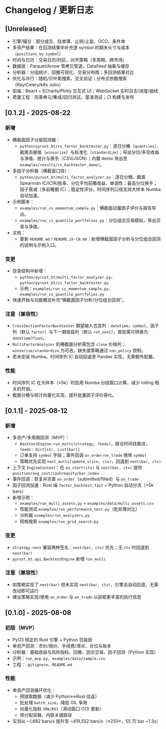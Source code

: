# Changelog / 更新日志

## [Unreleased]
- 引擎/撮合：部分成交、挂单簿、止损/止盈、OCO、条件单
- 多资产结果：在回测结果中补充逐 symbol 的期末头寸与成本（`positions_by_symbol`）
- 时间与日历：交易日历/时区，对齐策略（多周期、跨市场）
- 数据层：Parquet/Arrow 零拷贝管道，DataFeed 抽象与缓存
- 分析器：分组统计、回撤可视化、交易分布图；多回测结果对比
- 优化与并行：随机/贝叶斯搜索、交叉验证；分布式参数搜索（Ray/Celery/k8s Jobs）
- 前端：React + ECharts/Plotly 交互式 UI；WebSocket 实时日志/进度/曲线
- 质量工程：完善单元/集成/回归测试，基准测试；CI 构建与发布

## [0.1.2] - 2025-08-22
### 新增
- 横截面因子分层回测器：
  - `python/pyrust_bt/cs_factor_backtester.py`：逐日分桶（`quantiles`）、截面去极值（`winsorize`）与标准化（`standardize`）；导出分位/多空收益与净值、统计与换手（CSV/JSON）；内置 demo 导出至 `examples/results/cs_backtester_demo/`。
- 多因子分析器（横截面口径）：
  - `python/pyrust_bt/multi_factor_analyzer.py`：逐日分桶、截面 Spearman IC/ICIR/胜率、分位平均前瞻收益、单调性；最高分位换手；因子衰减（多前瞻期 IC）；稳定性评分。时间序列口径支持大样本 Numba 自动加速。
- 示例脚本：
  - `examples/run_cs_momentum_sample.py`：横截面动量因子评价与报告导出。
  - `examples/run_cs_quantile_portfolios.py`：分位组合交易模拟，导出交易与净值。
- 文档：
  - 更新 `README.md` / `README.zh-CN.md`：新增横截面因子分析与分位组合回测的说明与示例入口。

### 变更
- 目录结构中新增：
  - `python/pyrust_bt/multi_factor_analyzer.py`、`python/pyrust_bt/cs_factor_backtester.py`
  - 示例：`examples/run_cs_momentum_sample.py`、`examples/run_cs_quantile_portfolios.py`
- 快速开始与功能概览补充“横截面因子分析/分位组合回测”。

### 注意（兼容性）
- `CrossSectionFactorBacktester` 期望输入包含列：`datetime`、`symbol`、因子列（默认 `factor`）与下一期收益列（默认 `ret_next`），类型需可转换为 `datetime`/`float`。
- `MultiFactorAnalyzer` 的横截面分析需包含 `close` 价格列；`winsorize/standardize` 为可选，缺失值策略通过 `nan_policy` 控制。
- 若未安装 Numba，时间序列 IC 自动回退至 Pandas 实现，无需额外配置。

### 性能
- 时间序列 IC 在大样本（≥5k）时启用 Numba 分段窗口计算，减少 rolling 相关的开销。
- 截面分桶与统计向量化实现，提升批量因子评价吞吐。

## [0.1.1] - 2025-08-12
### 新增
- 多资产/多周期回测（MVP）：
  - `BacktestEngine.run_multi(strategy, feeds)`，联合时间线推进，`feeds: Dict[str, List[bar]]`
  - 订单支持 `symbol` 字段；事件回调 `on_order/on_trade` 携带 `symbol`
  - 策略优先实现 `next_multi(update_slice, ctx)`，回退到 `next(bar, ctx)`
- 上下文 `EngineContext`：在 `on_start(ctx)` 与 `next(bar, ctx)` 提供 `position/avg_cost/cash/equity/bar_index`
- 事件回调：恢复并完善 `on_order`（submitted/filled）与 `on_trade`
- 因子回测加速：Rust 端 `factor_backtest_fast` + Python 自动分流（>5k bars）
- 新增示例：
  - `examples/run_multi_assets.py` + `examples/data/multi_assets.csv`
  - 性能测试 `examples/run_performance_test.py`（批处理对比）
  - 分析器 `examples/run_analyzers.py`
  - 网格搜索 `examples/run_grid_search.py`

### 变更
- `Strategy.next` 兼容两种签名：`next(bar, ctx)` 优先；无 `ctx` 时回退到 `next(bar)`
- `pyrust_bt.api.BacktestEngine` 新增 `run_multi`

### 注意（兼容性）
- 如策略实现了 `next(bar)` 但未实现 `next(bar, ctx)`，引擎会自动回退，无需改动即可运行
- 建议策略实现/使用 `on_order` 与 `on_trade` 以获取更丰富的执行信息


## [0.1.0] - 2025-08-08

### 初版（MVP）
- PyO3 绑定的 Rust 引擎 + Python 包装层
- 单资产回测：市价/限价、手续费/滑点、仓位与账本
- 分析器：基础收益与风险指标、回撤、回合交易、因子回测（Python 实现）
- 示例：`run_mvp.py`、`examples/data/sample.csv`
- 工程：`.gitignore`、`README.md`

### 性能
- 单资产回测循环优化：
  - 预提取数据（减少 Python↔Rust 往返）
  - 批处理 `batch_size`，降低 GIL 争用
  - 向量化指标 `SMA/RSI`（滑动窗口 O(1) 更新）
  - 预分配容器、内联关键路径
- 实测从 ~1,682 bars/s 提升至 ~419,552 bars/s（≈250×，55 万 bar ~1.3s）

